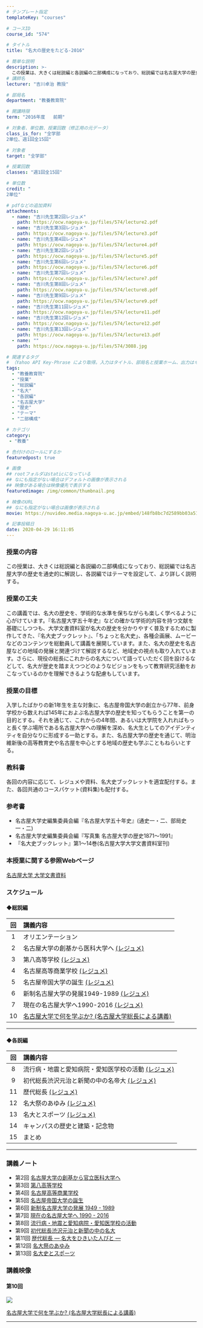 ```yaml
---
# テンプレート指定
templateKey: "courses"

# コースID
course_id: "574"

# タイトル
title: "名大の歴史をたどる-2016"

# 簡単な説明
description: >-
  この授業は、大きくは総説編と各説編の二部構成になっており、総説編では名古屋大学の歴史を通 史的に解説し、各説編ではテーマを設定して、より詳しく説明する。 ....
# 講師名
lecturer: "吉川卓治 教授"

# 部局名
department: "教養教育院"

# 開講時限
term: "2016年度	前期"

# 対象者、単位数、授業回数（修正用の元データ）
class_is_for: "全学部
2単位、週1回全15回"

# 対象者
target: "全学部"

# 授業回数
classes: "週1回全15回"

# 単位数
credit: "
2単位"

# pdfなどの追加資料
attachments:
  - name: "吉川先生第2回レジュメ" 
    path: https://ocw.nagoya-u.jp/files/574/lecture2.pdf
  - name: "吉川先生第3回レジュメ" 
    path: https://ocw.nagoya-u.jp/files/574/lecture3.pdf
  - name: "吉川先生第4回レジュメ" 
    path: https://ocw.nagoya-u.jp/files/574/lecture4.pdf
  - name: "吉川先生第2回レジュ5" 
    path: https://ocw.nagoya-u.jp/files/574/lecture5.pdf
  - name: "吉川先生第6回レジュメ" 
    path: https://ocw.nagoya-u.jp/files/574/lecture6.pdf
  - name: "吉川先生第7回レジュメ" 
    path: https://ocw.nagoya-u.jp/files/574/lecture7.pdf
  - name: "吉川先生第8回レジュメ" 
    path: https://ocw.nagoya-u.jp/files/574/lecture8.pdf
  - name: "吉川先生第9回レジュメ" 
    path: https://ocw.nagoya-u.jp/files/574/lecture9.pdf
  - name: "吉川先生第11回レジュメ" 
    path: https://ocw.nagoya-u.jp/files/574/lecture11.pdf
  - name: "吉川先生第12回レジュメ" 
    path: https://ocw.nagoya-u.jp/files/574/lecture12.pdf
  - name: "吉川先生第13回レジュメ" 
    path: https://ocw.nagoya-u.jp/files/574/lecture13.pdf
  - name: "" 
    path: https://ocw.nagoya-u.jp/files/574/3088.jpg

# 関連するタグ
# （Yahoo API Key-Phrase により取得。入力はタイトル、部局名と授業ホーム、出力はキーフレーズ（tags））
tags:
  - "教養教育院"
  - "授業"
  - "総説編"
  - "名大"
  - "各説編"
  - "名古屋大学"
  - "歴史"
  - "テーマ"
  - "二部構成"

# カテゴリ
category:
 - "教養"

# 色付けのロールにするか
featuredpost: true

# 画像
## rootフォルダはstaticになっている
## なにも指定がない場合はデフォルトの画像が表示される
## 映像がある場合は映像優先で表示する
featuredimage: /img/common/thumbnail.png

# 映像のURL
## なにも指定がない場合は画像が表示される
movie: https://nuvideo.media.nagoya-u.ac.jp/embed/148fb8bc7d2589bb03a51ffe4e721cced3608a9f

# 記事投稿日
date: 2020-04-29 16:11:05
---
```


### 授業の内容

この授業は、大きくは総説編と各説編の二部構成になっており、総説編では名古屋大学の歴史を通史的に解説し、各説編ではテーマを設定して、より詳しく説明する。


### 授業の工夫

この講義では、名大の歴史を、学術的な水準を保ちながらも楽しく学べるように心がけています。『名古屋大学五十年史』などの確かな学術的内容を持つ文献を基礎にしつつも、大学文書資料室が名大の歴史を分かりやすく普及するために製作してきた、『名大史ブックレット』、「ちょっと名大史」、各種企画展、ムービーなどのコンテンツを総動員して講義を展開しています。また、名大の歴史を名古屋などの地域の発展と関連づけて解説するなど、地域史の視点も取り入れています。さらに、現役の総長にこれからの名大について語っていただく回を設けるなどして、名大が歴史を踏まえつつどのようなビジョンをもって教育研究活動をおこなっているのかを理解できるような配慮もしています。





<h3>授業の目標</h3>
<p>
入学したばかりの新1年生を主な対象に、名古屋帝国大学の創立から77年、前身学校から数えれば145年におよぶ名古屋大学の歴史を知ってもらうことを第一の目的とする。それを通じて、これからの4年間、あるいは大学院を入れればもっと長く学ぶ場所である名古屋大学への理解を深め、名大生としてのアイデンティティを自分なりに形成する一助とする。また、名古屋大学の歴史を通じて、明治維新後の高等教育史や名古屋を中心とする地域の歴史も学ぶこともねらいとする。
</p>

<h3>教科書</h3>
<p>
各回の内容に応じて、レジュメや資料、名大史ブックレットを適宜配付する。また、各回共通のコースパケット(資料集)も配付する。
</p>

<h3>参考書 </h3>
<ul>
<li>名古屋大学史編集委員会編『名古屋大学五十年史』(通史一・二、部局史一・二)</li>
<li>名古屋大学史編集委員会編『写真集 名古屋大学の歴史1871～1991』</li>
<li>『名大史ブックレット』第1～14巻(名古屋大学大学文書資料室刊)</li>
</ul>

### 本授業に関する参照Webページ
[名古屋大学 大学文書資料](http://nua.jimu.nagoya-u.ac.jp/)



### スケジュール

#### ◆総説編

| 回  | 講義内容 |
|:--:|:---|
|1    | オリエンテーション |
|2    | 名古屋大学の創基から医科大学へ [(レジュメ)](https://ocw.nagoya-u.jp/files/574/lecture2.pdf) |
|3    | 第八高等学校 [(レジュメ)](https://ocw.nagoya-u.jp/files/574/lecture3.pdf)  |
|4    | 名古屋高等商業学校 [(レジュメ)](https://ocw.nagoya-u.jp/files/574/lecture4.pdf)  |
|5    | 名古屋帝国大学の誕生 [(レジュメ)](https://ocw.nagoya-u.jp/files/574/lecture5.pdf) |
|6    | 新制名古屋大学の発展1949-1989 [(レジュメ)](https://ocw.nagoya-u.jp/files/574/lecture6.pdf) |
|7    | 現在の名古屋大学へ1990-2016 [(レジュメ)](https://ocw.nagoya-u.jp/files/574/lecture7.pdf) |
|10   | [名古屋大学で何を学ぶか? (名古屋大学総長による講義)](https://nuvideo.media.nagoya-u.ac.jp/embed/148fb8bc7d2589bb03a51ffe4e721cced3608a9f) |
--------

#### ◆各説編
| 回  | 講義内容 |
|:--:|:---|
|8    | 流行病・地震と愛知病院・愛知医学校の活動 [(レジュメ)](https://ocw.nagoya-u.jp/files/574/lecture8.pdf) |
|9    | 初代総長渋沢元治と新聞の中の名帝大 [(レジュメ)](https://ocw.nagoya-u.jp/files/574/lecture9.pdf)  |
|11   | 歴代総長 [(レジュメ)](https://ocw.nagoya-u.jp/files/574/lecture11.pdf)  |
|12   | 名大祭のあゆみ [(レジュメ)](https://ocw.nagoya-u.jp/files/574/lecture12.pdf) |
|13   | 名大とスポーツ [(レジュメ)](https://ocw.nagoya-u.jp/files/574/lecture13.pdf)  |
|14   | キャンパスの歴史と建築・記念物 |
|15   | まとめ  |
----------


### 講義ノート

* 第2回 [名古屋大学の創基から官立医科大学へ](https://ocw.nagoya-u.jp/files/574/lecture2.pdf) 
* 第3回 [第八高等学校](https://ocw.nagoya-u.jp/files/574/lecture3.pdf) 
* 第4回 [名古屋高等商業学校](https://ocw.nagoya-u.jp/files/574/lecture4.pdf) 
* 第5回 [名古屋帝国大学の誕生](https://ocw.nagoya-u.jp/files/574/lecture5.pdf) 
* 第6回 [新制名古屋大学の発展 1949 - 1989](https://ocw.nagoya-u.jp/files/574/lecture6.pdf) 
* 第7回 [現在の名古屋大学へ 1990 - 2016](https://ocw.nagoya-u.jp/files/574/lecture7.pdf) 
* 第8回 [流行病・地震と愛知病院・愛知医学校の活動](https://ocw.nagoya-u.jp/files/574/lecture8.pdf) 
* 第9回 [初代総長渋沢元治と新聞の中の名大](https://ocw.nagoya-u.jp/files/574/lecture9.pdf) 
* 第11回 [歴代総長 — 名大をひきいた人びと —](https://ocw.nagoya-u.jp/files/574/lecture11.pdf) 
* 第12回 [名大祭のあゆみ](https://ocw.nagoya-u.jp/files/574/lecture12.pdf) 
* 第13回 [名大史とスポーツ](https://ocw.nagoya-u.jp/files/574/lecture13.pdf) 

### 講義映像

#### 第10回<br>

![&nbsp;](https://ocw.nagoya-u.jp/files/574/3088.jpg) 

[名古屋大学で何を学ぶか? (名古屋大学総長による講義) ](http://studio.media.nagoya-u.ac.jp/videos/watch.php?v=9ef43272497c7d5583dbb3664564b942bf069c7b
)










-----